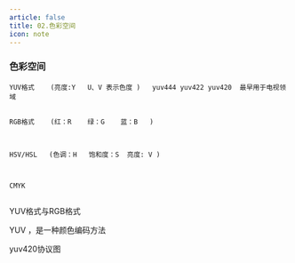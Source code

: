 ```yaml
---
article: false
title: 02.色彩空间
icon: note
---
```


### 色彩空间
```text
YUV格式    (亮度:Y   U、V 表示色度 )   yuv444 yuv422 yuv420  最早用于电视领域


RGB格式    (红：R    绿：G    蓝：B   )



HSV/HSL   (色调：H   饱和度：S  亮度: V )



CMYK


```




YUV格式与RGB格式


YUV ，是一种颜色编码方法


yuv420协议图







